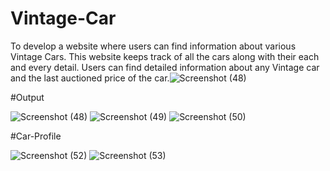 # Vintage-Car

To develop a website where users can find information about various Vintage Cars. This website keeps track of all the cars along with their each and every detail. Users can find detailed information about any Vintage car and the last auctioned price of the car.![Screenshot (48)](https://user-images.githubusercontent.com/72402491/224247565-c4e8b4f4-bc0a-4249-b90d-3ac0d0cfa207.png)

#Output

![Screenshot (48)](https://user-images.githubusercontent.com/72402491/224247639-e2ae4dfa-4b08-4d15-acb2-6afa79f35b6c.png)
![Screenshot (49)](https://user-images.githubusercontent.com/72402491/224247658-b311b7db-d2ee-47f1-b80d-4ca623e2a306.png)
![Screenshot (50)](https://user-images.githubusercontent.com/72402491/224247666-b7a7b444-f058-4fd5-aeb9-4624384e7ddf.png)

#Car-Profile

![Screenshot (52)](https://user-images.githubusercontent.com/72402491/224247724-fb60761a-8061-47ff-a4d3-605d1661f739.png)
![Screenshot (53)](https://user-images.githubusercontent.com/72402491/224247732-b1aa0b6f-e29b-42ed-b54d-6935d82056a2.png)
